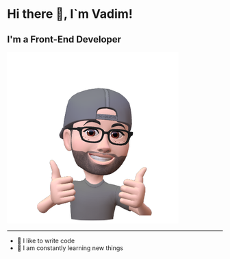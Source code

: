 # Hi there 👋, I`m Vadim!

## I'm a Front-End Developer

![](https://github.com/Vadim-Dudkevich/Vadim-Dudkevich/blob/main/Vadim%20Dudkevich.png?raw=true)

---

- 💪 I like to write code
- 🥅 I am constantly learning new things

<!--
**Vadim-Dudkevich/Vadim-Dudkevich** is a ✨ _special_ ✨ repository because its `README.md` (this file) appears on your GitHub profile.

Here are some ideas to get you started:

- 🔭 I’m currently working on ...
- 🌱 I’m currently learning ...
- 👯 I’m looking to collaborate on ...
- 🤔 I’m looking for help with ...
- 💬 Ask me about ...
- 📫 How to reach me: ...
- 😄 Pronouns: ...
- ⚡ Fun fact: ...
-->
